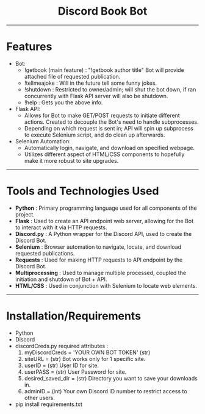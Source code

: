 <h1 align="center">Discord Book Bot</h1>

---

# Features
- Bot:
  - !getbook (main feature) : "!getbook author title" Bot will provide attached file of requested publication.
  - !tellmeajoke : Will in the future tell some funny jokes.
  - !shutdown : Restricted to owner/admin; will shut the bot down, if ran concurrently with Flask API server will also be shutdown.
  - !help : Gets you the above info.
- Flask API:
  - Allows for Bot to make GET/POST requests to initiate different actions. Created to decouple the Bot's need to handle subprocesses.
  - Depending on which request is sent in; API will spin up subprocess to execute Selenium script, and do clean up afterwards.
- Selenium Automation:
  - Automatically login, navigate, and download on specified webpage.
  - Utilizes different aspect of HTML/CSS components to hopefully make it more robust to site upgrades.

---

# Tools and Technologies Used
- **Python** : Primary programming language used for all components of the project.
- **Flask** : Used to create an API endpoint web server, allowing for the Bot to interact with it via HTTP requests.
- **Discord.py** : A Python wrapper for the Discord API, used to create the Discord Bot.
- **Selenium** : Browser automation to navigate, locate, and download requested publications.
- **Requests** : Used for making HTTP requests to API endpoint by the Discord Bot.
- **Multiprocessing** : Used to manage multiple processed, coupled the initiation and shutdown of Bot + API. 
- **HTML/CSS** : Used in conjunction with Selenium to locate web elements.
  
---

# Installation/Requirements
- Python
- Discord
- discordCreds.py required attributes :
  1. myDiscordCreds = 'YOUR OWN BOT TOKEN' (str)
  2. siteURL = (str) Bot works only for 1 specific site.
  3. userID = (str) User ID for site.
  4. userPASS = (str) User Password for site.
  5. desired_saved_dir = (str) Directory you want to save your downloads in.
  6. adminID = (int) Your own Discord ID number to restrict access to other users.
- pip install requirements.txt
